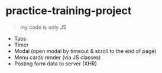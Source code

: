 # practice-training-project

> my code is only JS

- Tabs
- Timer
- Modal (open modal by timeout & scroll to the end of page)
- Menu cards render (via JS classes)
- Posting form data to server (XHR)
